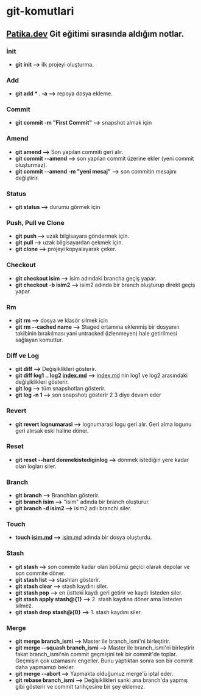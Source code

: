 # git-komutlari
## [Patika.dev](http://patika.dev) Git eğitimi sırasında aldığım notlar.

### İnit

- **git init —>** ilk projeyi oluşturma.

### Add

- **git add * . -a —>** repoya dosya ekleme.

### Commit

- **git commit -m "First Commit" —>** snapshot almak için

### Amend

- **git amend —>** Son yapılan commiti geri alır.
- **git commit --amend —>** son yapılan commit üzerine ekler (yeni commit oluşturmaz).
- **git commit --amend -m "yeni mesaj" —>** son commitin mesajını değiştirir.

### Status

- **git status —>** durumu görmek için

### Push, Pull ve Clone

- **git push —>** uzak bilgisayara göndermek için.
- **git pull —>** uzak bilgisayardan çekmek için.
- **git clone —>** projeyi kopyalayarak çeker.

### Checkout

- **git checkout isim —>** isim adındaki brancha geçiş yapar.
- **git checkout -b isim2 —>** isim2 adında bir branch oluşturup direkt geçiş yapar.

### Rm

- **git rm —>** dosya ve klasör silmek için
- **git rm --cached name —>** Staged ortamına eklenmiş bir dosyanın takibinin bırakılması yani untracked (izlenmeyen) hale getirilmesi sağlayan komuttur.

### Diff ve Log

- **git diff —>** Değişiklikleri gösterir.
- **git diff log1 .. log2 [index.md](http://index.md/) —>** [index.md](http://index.md/) nin log1 ve log2 arasındaki değişiklikleri gösterir.
- **git log —>** tüm snapshotları gösterir.
- **git log -n 1 —>** son snapshotı gösterir 2 3 diye devam eder

### Revert

- **git revert lognumarasi —>** lognumarasi logu geri alır. Geri alma logunu geri alırsak eski haline döner.

### Reset

- **git reset --hard donmekistediginlog —>** dönmek istediğin yere kadar olan logları siler.

### Branch

- **git branch —>** Branchları gösterir.
- **git branch isim —>** "isim" adında bir branch oluşturur.
- **git branch -d isim2 —>** isim2 adlı branchi siler.

### Touch

- **touch [isim.md](http://isim.md/) —>** [isim.md](http://isim.md/) adında bir dosya oluşturdu.

### Stash

- **git stash —>** son commite kadar olan bölümü geçici olarak depolar ve son commite döner.
- **git stash list —>** stashları gösterir.
- **git stash clear —>** stash kaydını siler.
- **git stash pop —>** en üstteki kaydı geri getirir ve kaydı listeden siler.
- **git stash apply stash@{1} —>** 2. stash kaydına döner ama listeden silmez.
- **git stash drop stash@{0} —>** 1. stash kaydını siler.

### Merge

- **git merge branch_ismi —>** Master ile branch_ismi'ni birleştirir.
- **git merge --squash branch_ismi —>** Master ile branch_ismi'ni birleştirir fakat branch_ismi'nin commit geçmişini tek bir commit'de toplar. Geçmişin çok uzamasını engeller. Bunu yaptıktan sonra son bir commit daha yapmamızı bekler.
- **git merge --abort —>** Yapmakta olduğumuz merge'ü iptal eder.
- **git rebase branch_ismi —>** Değişiklikleri sanki ana branch'da yapmış gibi gösterir ve commit tarihçesine bir şey eklemez.
